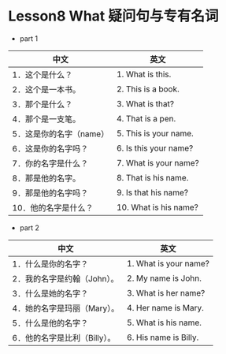 # Lesson8 What 疑问句与专有名词

- part 1

| 中文                    | 英文                  |
| ----------------------- | --------------------- |
| 1．这个是什么？         | 1. What is this.      |
| 2．这个是一本书。       | 2. This is a book.    |
| 3．那个是什么？         | 3. What is that?      |
| 4．那个是一支笔。       | 4. That is a pen.     |
| 5．这是你的名字（name） | 5. This is your name. |
| 6．这是你的名字吗？     | 6. Is this your name? |
| 7．你的名字是什么？     | 7. What is your name? |
| 8．那是他的名字。       | 8. That is his name.  |
| 9．那是他的名字吗？     | 9. Is that his name?  |
| 10．他的名字是什么？    | 10. What is his name? |

- part 2

| 中文                         | 英文                  |
| ---------------------------- | --------------------- |
| 1．什么是你的名字？          | 1. What is your name? |
| 2．我的名字是约翰（John）。  | 2. My name is John.   |
| 3．什么是她的名字？          | 3. What is her name?  |
| 4．她的名字是玛丽（Mary）。  | 4. Her name is Mary.  |
| 5．什么是他的名字？          | 5. What is his name.  |
| 6．他的名字是比利（Billy）。 | 6. His name is Billy. |

